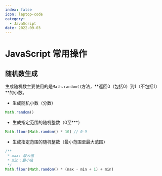 ```yaml
---
index: false
icon: laptop-code
category:
  - JavaScript
date: 2022-09-03
---
```


# JavaScript 常用操作

## 随机数生成

生成随机数主要使用的是`Math.random()`方法，**返回0（包括0）到1（不包括1）**的小数。

- 生成随机小数（分数）

```js
Math.random()
```

- 生成指定范围的随机整数（0至***）

```js
Math.floor(Math.random() * 10) // 0-9
```

- 生成指定范围的随机整数（最小范围至最大范围）

```js
/**
 * max: 最大值
 * min：最小值
 */
Math.floor(Math.random() * (max - min + 1) + min)
```
